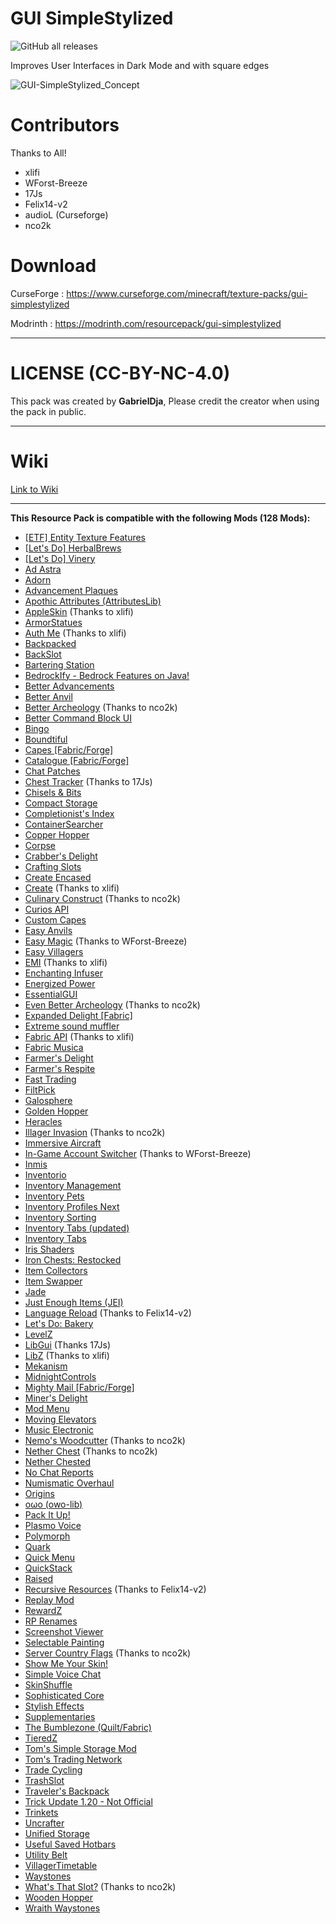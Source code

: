 # GUI SimpleStylized

![GitHub all releases](https://img.shields.io/github/downloads/GabrielDja/GUI-SimpleStylized/total?style=flat-square&label=Downloads%20on%20Github&color=green)  

Improves User Interfaces in Dark Mode and with square edges

![GUI-SimpleStylized_Concept](https://static.wixstatic.com/media/31958c_50fc019737864dc4a5d67d4f97ddcede~mv2.jpg/v1/fill/w_646,h_367,al_c,q_80,usm_0.66_1.00_0.01,enc_auto/GUI-SimpleStylized_New-Banner.jpg)

# Contributors
Thanks to All!

- xlifi
- WForst-Breeze
- 17Js
- Felix14-v2
- audioL (Curseforge)
- nco2k

# Download

CurseForge : https://www.curseforge.com/minecraft/texture-packs/gui-simplestylized

Modrinth : https://modrinth.com/resourcepack/gui-simplestylized

______________________________

# LICENSE (CC-BY-NC-4.0)

This pack was created by **GabrielDja**,
Please credit the creator when using the pack in public.
______________________________

# Wiki  

[Link to Wiki](https://gabriel-djalayer.gitbook.io/djaminimation-studio-wiki/liste-des-creations/gui-simplestylized)
______________________________

**This Resource Pack is compatible with the following Mods (128 Mods):**

- [[ETF] Entity Texture Features](https://modrinth.com/mod/entitytexturefeatures)
- [[Let's Do] HerbalBrews](https://modrinth.com/mod/lets-do-herbalbrews)
- [[Let's Do] Vinery](https://modrinth.com/mod/lets-do-vinery)
- [Ad Astra](https://modrinth.com/mod/ad-astra)
- [Adorn](https://modrinth.com/mod/adorn)
- [Advancement Plaques](https://modrinth.com/mod/advancement-plaques)
- [Apothic Attributes (AttributesLib)](https://www.curseforge.com/minecraft/mc-mods/apothic-attributes)
- [AppleSkin](https://modrinth.com/mod/appleskin) (Thanks to xlifi)
- [ArmorStatues](https://modrinth.com/mod/armor-statues)
- [Auth Me](https://modrinth.com/mod/auth-me) (Thanks to xlifi)
- [Backpacked](https://www.curseforge.com/minecraft/mc-mods/backpacked)
- [BackSlot](https://modrinth.com/mod/backslot)
- [Bartering Station](https://modrinth.com/mod/bartering-station)
- [BedrockIfy - Bedrock Features on Java!](https://modrinth.com/mod/bedrockify)
- [Better Advancements](https://modrinth.com/mod/better-advancements)
- [Better Anvil](https://modrinth.com/mod/better-anvil)
- [Better Archeology](https://modrinth.com/mod/better-archeology) (Thanks to nco2k)
- [Better Command Block UI](https://modrinth.com/mod/bettercommandblockui)
- [Bingo](https://modrinth.com/mod/bingo-mod)
- [Boundtiful](https://modrinth.com/mod/bountiful)
- [Capes [Fabric/Forge]](https://www.curseforge.com/minecraft/mc-mods/capes)
- [Catalogue [Fabric/Forge]](https://www.curseforge.com/minecraft/mc-mods/catalogue)
- [Chat Patches](https://modrinth.com/mod/chatpatches)
- [Chest Tracker](https://modrinth.com/mod/chest-tracker) (Thanks to 17Js)
- [Chisels & Bits](https://www.curseforge.com/minecraft/mc-mods/chisels-bits)
- [Compact Storage](https://modrinth.com/mod/compact-storage)
- [Completionist's Index](https://modrinth.com/mod/completionists-index)
- [ContainerSearcher](https://modrinth.com/mod/csearcher)
- [Copper Hopper](https://modrinth.com/mod/copper-hopper)
- [Corpse](https://modrinth.com/mod/corpse)
- [Crabber's Delight](https://modrinth.com/mod/crabbers-delight)
- [Crafting Slots](https://modrinth.com/mod/crafting-slots)
- [Create Encased](https://modrinth.com/mod/create-encased)
- [Create](https://modrinth.com/mod/create) (Thanks to xlifi)
- [Culinary Construct](https://modrinth.com/mod/culinary-construct) (Thanks to nco2k)
- [Curios API](https://modrinth.com/mod/curios)
- [Custom Capes](https://modrinth.com/mod/custom-capes)
- [Easy Anvils](https://modrinth.com/mod/easy-anvils)
- [Easy Magic](https://modrinth.com/mod/easy-magic) (Thanks to WForst-Breeze)
- [Easy Villagers](https://modrinth.com/mod/easy-villagers)
- [EMI](https://modrinth.com/mod/emi) (Thanks to xlifi)
- [Enchanting Infuser](https://modrinth.com/mod/enchanting-infuser)
- [Energized Power](https://modrinth.com/mod/energized-power)
- [EssentialGUI](https://modrinth.com/mod/essentialgui)
- [Even Better Archeology](https://modrinth.com/mod/even-better-archeology) (Thanks to nco2k)
- [Expanded Delight [Fabric]](https://modrinth.com/mod/expanded-delight)
- [Extreme sound muffler](https://modrinth.com/mod/extreme_sound_muffler)
- [Fabric API](https://modrinth.com/mod/fabric-api) (Thanks to xlifi)
- [Fabric Musica](https://www.curseforge.com/minecraft/mc-mods/fabric-musica)
- [Farmer's Delight](https://modrinth.com/mod/farmers-delight)
- [Farmer's Respite](https://www.curseforge.com/minecraft/mc-mods/farmers-respite)
- [Fast Trading](https://modrinth.com/mod/fast-trading)
- [FiltPick](https://modrinth.com/mod/filtpick)
- [Galosphere](https://modrinth.com/mod/galosphere)
- [Golden Hopper](https://www.curseforge.com/minecraft/mc-mods/golden-hopper)
- [Heracles](https://modrinth.com/mod/heracles)
- [Illager Invasion](https://modrinth.com/mod/illager-invasion) (Thanks to nco2k)
- [Immersive Aircraft](https://modrinth.com/mod/immersive-aircraft)
- [In-Game Account Switcher](https://modrinth.com/mod/in-game-account-switcher) (Thanks to WForst-Breeze)
- [Inmis](https://modrinth.com/mod/inmis)
- [Inventorio](https://modrinth.com/mod/inventorio)
- [Inventory Management](https://modrinth.com/mod/inventory-management)
- [Inventory Pets](https://www.curseforge.com/minecraft/mc-mods/inventory-pets)
- [Inventory Profiles Next](https://modrinth.com/mod/inventory-profiles-next)
- [Inventory Sorting](https://modrinth.com/mod/inventory-sorting)
- [Inventory Tabs (updated)](https://modrinth.com/mod/inventory-tabs-updated)
- [Inventory Tabs](https://modrinth.com/mod/inventory-tabs)
- [Iris Shaders](https://modrinth.com/mod/iris)
- [Iron Chests: Restocked](https://modrinth.com/mod/ironchests)
- [Item Collectors](https://modrinth.com/mod/item-collectors)
- [Item Swapper](https://modrinth.com/plugin/itemswapper)
- [Jade](https://modrinth.com/mod/jade)
- [Just Enough Items (JEI)](https://modrinth.com/mod/jei)
- [Language Reload](https://modrinth.com/mod/language-reload) (Thanks to Felix14-v2)
- [Let's Do: Bakery](https://modrinth.com/mod/lets-do-bakery)
- [LevelZ](https://modrinth.com/mod/levelz)
- [LibGui](https://www.curseforge.com/minecraft/mc-mods/libgui) (Thanks 17Js)
- [LibZ](https://modrinth.com/mod/libz) (Thanks to xlifi)
- [Mekanism](https://modrinth.com/mod/mekanism)
- [MidnightControls](https://modrinth.com/mod/midnightcontrols)
- [Mighty Mail [Fabric/Forge]](https://www.curseforge.com/minecraft/mc-mods/mighty-mail-fabric)
- [Miner's Delight](https://modrinth.com/mod/miners-delight)
- [Mod Menu](https://modrinth.com/mod/modmenu)
- [Moving Elevators](https://modrinth.com/mod/moving-elevators)
- [Music Electronic](https://modrinth.com/mod/music-electronic-mod)
- [Nemo's Woodcutter](https://modrinth.com/mod/nemos-woodcutter) (Thanks to nco2k)
- [Nether Chest](https://modrinth.com/mod/nether-chest) (Thanks to nco2k)
- [Nether Chested](https://modrinth.com/mod/new-nether-chest)
- [No Chat Reports](https://modrinth.com/mod/no-chat-reports)
- [Numismatic Overhaul](https://modrinth.com/mod/numismatic-overhaul)
- [Origins](https://modrinth.com/mod/origins)
- [oωo (owo-lib)](https://modrinth.com/mod/owo-lib)
- [Pack It Up!](https://modrinth.com/mod/pack-it-up)
- [Plasmo Voice](https://modrinth.com/plugin/plasmo-voice)
- [Polymorph](https://modrinth.com/mod/polymorph)
- [Quark](https://modrinth.com/mod/quark)
- [Quick Menu](https://modrinth.com/mod/quick-menu)
- [QuickStack](https://modrinth.com/mod/quickstack)
- [Raised](https://modrinth.com/mod/raised)
- [Recursive Resources](https://modrinth.com/mod/recursiveresources) (Thanks to Felix14-v2)
- [Replay Mod](https://modrinth.com/mod/replaymod)
- [RewardZ](https://modrinth.com/mod/rewardz)
- [RP Renames](https://modrinth.com/mod/rp-renames)
- [Screenshot Viewer](https://modrinth.com/mod/screenshot-viewer)
- [Selectable Painting](https://modrinth.com/mod/selectable-painting)
- [Server Country Flags](https://modrinth.com/mod/server-country-flags) (Thanks to nco2k)
- [Show Me Your Skin!](https://modrinth.com/mod/show-me-your-skin)
- [Simple Voice Chat](https://modrinth.com/plugin/simple-voice-chat)
- [SkinShuffle](https://modrinth.com/mod/skinshuffle)
- [Sophisticated Core](https://www.curseforge.com/minecraft/mc-mods/sophisticated-core)
- [Stylish Effects](https://modrinth.com/mod/stylish-effects)
- [Supplementaries](https://modrinth.com/mod/supplementaries)
- [The Bumblezone (Quilt/Fabric)](https://modrinth.com/mod/the-bumblezone-fabric)
- [TieredZ](https://modrinth.com/mod/tieredz)
- [Tom's Simple Storage Mod](https://modrinth.com/mod/toms-storage)
- [Tom's Trading Network](https://modrinth.com/mod/toms-trading-network)
- [Trade Cycling](https://modrinth.com/mod/trade-cycling)
- [TrashSlot](https://modrinth.com/mod/trashslot)
- [Traveler's Backpack](https://modrinth.com/mod/travelersbackpack)
- [Trick Update 1.20 - Not Official](https://modrinth.com/mod/trick_update_1-20)
- [Trinkets](https://modrinth.com/mod/trinkets)
- [Uncrafter](https://modrinth.com/mod/uncrafter)
- [Unified Storage](https://modrinth.com/mod/unifiedstorage)
- [Useful Saved Hotbars](https://modrinth.com/mod/useful-saved-hotbars)
- [Utility Belt](https://modrinth.com/mod/utility-belt)
- [VillagerTimetable](https://modrinth.com/mod/villagertimetable)
- [Waystones](https://modrinth.com/mod/waystones)
- [What's That Slot?](https://modrinth.com/mod/whats-that-slot) (Thanks to nco2k)
- [Wooden Hopper](https://modrinth.com/mod/wooden-hopper)
- [Wraith Waystones](https://modrinth.com/mod/fwaystones)